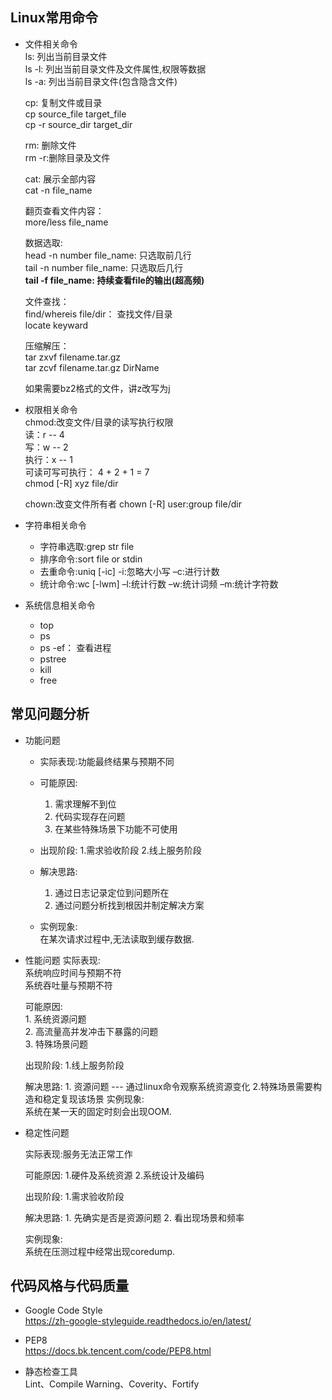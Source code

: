## Linux常用命令

- 文件相关命令  
  ls: 列出当前目录文件  
  ls -l: 列出当前目录文件及文件属性,权限等数据  
  ls -a: 列出当前目录文件(包含隐含文件)  

  cp: 复制文件或目录  
  cp source_file target_file  
  cp -r source_dir target_dir  

  rm: 删除文件  
  rm -r:删除目录及文件  

  cat: 展示全部内容  
  cat -n file_name  

  翻页查看文件内容：  
  more/less file_name  

  数据选取:  
  head -n number file_name: 只选取前几行  
  tail -n number file_name: 只选取后几行  
  **tail -f file_name: 持续查看file的输出(超高频)**  

  文件查找：  
  find/whereis file/dir： 查找文件/目录  
  locate keyward  

  压缩解压：  
  tar zxvf filename.tar.gz  
  tar zcvf filename.tar.gz DirName  

  如果需要bz2格式的文件，讲z改写为j  


- 权限相关命令  
  chmod:改变文件/目录的读写执行权限  
  读：r -- 4  
  写：w -- 2  
  执行：x -- 1  
  可读可写可执行： 4 + 2 + 1 = 7  
  chmod  [-R]  xyz file/dir

  chown:改变文件所有者
  chown  [-R] user:group file/dir


- 字符串相关命令
  - 字符串选取:grep str file
  - 排序命令:sort file or stdin
  - 去重命令:uniq [-ic]  -i:忽略大小写 –c:进行计数
  - 统计命令:wc [-lwm] –l:统计行数 –w:统计词频 –m:统计字符数




- 系统信息相关命令
  - top
  - ps
  - ps -ef： 查看进程
  - pstree
  - kill
  - free      


## 常见问题分析

- 功能问题

  - 实际表现:功能最终结果与预期不同
  - 可能原因:
    1. 需求理解不到位
    2. 代码实现存在问题  
    3. 在某些特殊场景下功能不可使用  
  - 出现阶段:
    1.需求验收阶段
    2.线上服务阶段

  - 解决思路:
    1. 通过日志记录定位到问题所在  
    2. 通过问题分析找到根因并制定解决方案  
    
  - 实例现象:  
    在某次请求过程中,无法读取到缓存数据.
    
    
- 性能问题
    实际表现:  
      系统响应时间与预期不符  
      系统吞吐量与预期不符  

    可能原因:  
      1. 系统资源问题  
      2. 高流量高并发冲击下暴露的问题  
      3. 特殊场景问题  

    出现阶段:
      1.线上服务阶段  

    解决思路:
      1. 资源问题 --- 通过linux命令观察系统资源变化
      2.特殊场景需要构造和稳定复现该场景
    实例现象:  
      系统在某一天的固定时刻会出现OOM.   

- 稳定性问题

  实际表现:服务无法正常工作

  可能原因:
    1.硬件及系统资源
    2.系统设计及编码

   出现阶段:
     1.需求验收阶段

    解决思路:
      1. 先确实是否是资源问题
      2. 看出现场景和频率

    实例现象:  
      系统在压测过程中经常出现coredump.  



## 代码风格与代码质量

- Google Code Style  
https://zh-google-styleguide.readthedocs.io/en/latest/

- PEP8  
https://docs.bk.tencent.com/code/PEP8.html

- 静态检查工具  
Lint、Compile Warning、Coverity、Fortify

